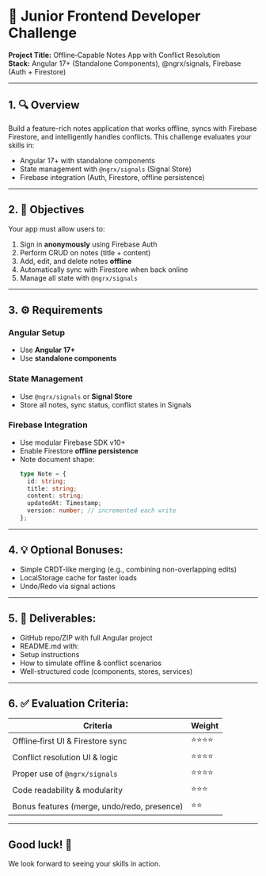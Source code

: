 # 📝 Junior Frontend Developer Challenge

**Project Title:** Offline‑Capable Notes App with Conflict Resolution  
**Stack:** Angular 17+ (Standalone Components), @ngrx/signals, Firebase (Auth + Firestore)

---

## 1. 🔍 Overview

Build a feature-rich notes application that works offline, syncs with Firebase Firestore, and intelligently handles conflicts. This challenge evaluates your skills in:

- Angular 17+ with standalone components  
- State management with `@ngrx/signals` (Signal Store)  
- Firebase integration (Auth, Firestore, offline persistence)  

---

## 2. 🎯 Objectives

Your app must allow users to:
1. Sign in **anonymously** using Firebase Auth  
2. Perform CRUD on notes (title + content)  
3. Add, edit, and delete notes **offline**  
4. Automatically sync with Firestore when back online  
6. Manage all state with `@ngrx/signals`

---

## 3. ⚙️ Requirements

### Angular Setup
- Use **Angular 17+**
- Use **standalone components**

### State Management
- Use `@ngrx/signals` or **Signal Store**
- Store all notes, sync status, conflict states in Signals

### Firebase Integration
- Use modular Firebase SDK v10+
- Enable Firestore **offline persistence**
- Note document shape:
  ```ts
  type Note = {
    id: string;
    title: string;
    content: string;
    updatedAt: Timestamp;
    version: number; // incremented each write
  };

---

## 4. 💡 Optional Bonuses:
- Simple CRDT-like merging (e.g., combining non-overlapping edits)
- LocalStorage cache for faster loads
- Undo/Redo via signal actions

---

## 5. 📁 Deliverables:
- GitHub repo/ZIP with full Angular project
- README.md with:
- Setup instructions
- How to simulate offline & conflict scenarios
- Well-structured code (components, stores, services)

---

## 6. ✅ Evaluation Criteria:
| Criteria                                 | Weight          |
|-----------------------------------------|-----------------|
| Offline‑first UI & Firestore sync       | ⭐⭐⭐⭐           |
| Conflict resolution UI & logic          | ⭐⭐⭐⭐           |
| Proper use of `@ngrx/signals`          | ⭐⭐⭐⭐           |
| Code readability & modularity           | ⭐⭐⭐            |
| Bonus features (merge, undo/redo, presence) | ⭐⭐        |

---
## Good luck! 🎉

We look forward to seeing your skills in action.
